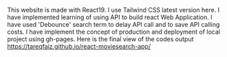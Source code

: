 This website is made with React19.
I use Tailwind CSS latest version here.
I have implemented learning of using API to build react Web Application. 
I have used 'Debounce' search term to delay API call and to save API calling costs.
I have implement the concept of production and deployment of local project using gh-pages.
Here is the final view of the codes output https://tareqfaiz.github.io/react-moviesearch-app/
